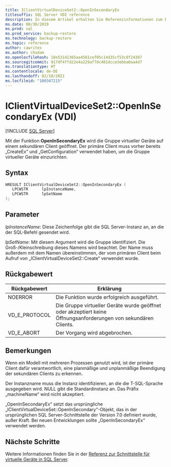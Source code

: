 ```yaml
---
title: IClientVirtualDeviceSet2::OpenInSecondaryEx
titlesuffix: SQL Server VDI reference
description: In diesem Artikel erhalten Sie Referenzinformationen zum Befehl „IClientVirtualDeviceSet2::OpenInSecondaryEx“.
ms.date: 08/30/2019
ms.prod: sql
ms.prod_service: backup-restore
ms.technology: backup-restore
ms.topic: reference
author: cawrites
ms.author: chadam
ms.openlocfilehash: 18e53141365aa4581cef05c14d35cf53c8f24387
ms.sourcegitcommit: 917df4ffd22e4a229af7dc481dcce3ebba0aa4d7
ms.translationtype: HT
ms.contentlocale: de-DE
ms.lasthandoff: 02/10/2021
ms.locfileid: "100347215"
---
```

# <a name="iclientvirtualdeviceset2openinsecondaryex-vdi"></a>IClientVirtualDeviceSet2::OpenInSecondaryEx (VDI)

[!INCLUDE [SQL Server](../../../includes/applies-to-version/sqlserver.md)]

Mit der Funktion **OpenInSecondaryEx** wird die Gruppe virtueller Geräte auf einem sekundären Client geöffnet. Der primäre Client muss vorher bereits „CreateEx“ und „GetConfiguration“ verwendet haben, um die Gruppe virtueller Geräte einzurichten.

## <a name="syntax"></a>Syntax

```c
HRESULT IClientVirtualDeviceSet2::OpenInSecondaryEx (
   LPCWSTR      lpInstanceName,
   LPCWSTR      lpSetName
);
```

## <a name="parameters"></a>Parameter

*lpInstanceName*: Diese Zeichenfolge gibt die SQL Server-Instanz an, an die der SQL-Befehl gesendet wird.

*lpSetName*: Mit diesem Argument wird die Gruppe identifiziert. Die Groß-/Kleinschreibung dieses Namens wird beachtet. Der Name muss außerdem mit dem Namen übereinstimmen, der vom primären Client beim Aufruf von „IClientVirtualDeviceSet2::Create“ verwendet wurde.

## <a name="return-value"></a>Rückgabewert

|Rückgabewert | Erklärung |
|---|---|
| NOERROR | Die Funktion wurde erfolgreich ausgeführt. |
| VD_E_PROTOCOL | Die Gruppe virtueller Geräte wurde geöffnet oder akzeptiert keine Öffnungsanforderungen von sekundären Clients. |
| VD_E_ABORT | Der Vorgang wird abgebrochen. |

## <a name="remarks"></a>Bemerkungen

Wenn ein Modell mit mehreren Prozessen genutzt wird, ist der primäre Client dafür verantwortlich, eine planmäßige und unplanmäßige Beendigung der sekundären Clients zu erkennen.

Der Instanzname muss die Instanz identifizieren, an die die T-SQL-Sprache ausgegeben wird. NULL gibt die Standardinstanz an. Das Präfix „machineName“ wird nicht akzeptiert.

„OpenInSecondaryEx“ setzt das ursprüngliche „IClientVirtualDeviceSet::OpenInSecondary“-Objekt, das in der ursprünglichen SQL Server-Schnittstelle der Version 7.0 definiert wurde, außer Kraft. Bei neuen Entwicklungen sollte „OpenInSecondaryEx“ verwendet werden.

## <a name="next-steps"></a>Nächste Schritte

Weitere Informationen finden Sie in der [Referenz zur Schnittstelle für virtuelle Geräte in SQL Server](reference-virtual-device-interface.md).